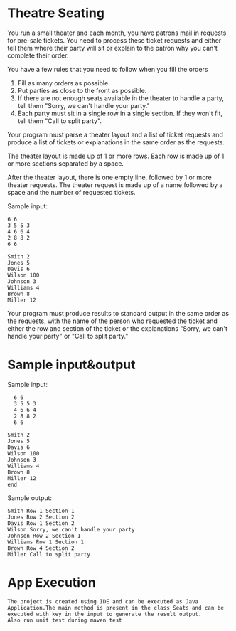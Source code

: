 # Theatre Seating
	
You run a small theater and each month, you have patrons mail in requests for pre-sale tickets.  You need to process these ticket requests and either tell them where their party will sit or explain to the patron why you can't complete their order.
 
You have a few rules that you need to follow when you fill the orders
1.	Fill as many orders as possible
2.	Put parties as close to the front as possible.
3.	If there are not enough seats available in the theater to handle a party, tell them "Sorry, we can't handle your party."
4.	Each party must sit in a single row in a single section.  If they won't fit, tell them "Call to split party".
 
Your program must parse a theater layout and a list of ticket requests and produce a list of tickets or explanations in the same order as the requests.
 
The theater layout is made up of 1 or more rows.  Each row is made up of 1 or more sections separated by a space.

After the theater layout, there is one empty line, followed by 1 or more theater requests.  The theater request is made up of a name followed by a space and the number of requested tickets.
 

Sample input:
```
6 6
3 5 5 3
4 6 6 4
2 8 8 2
6 6 
 
Smith 2
Jones 5
Davis 6
Wilson 100
Johnson 3
Williams 4
Brown 8
Miller 12
```
 
Your program must produce results to standard output in the same order as the requests, with the name of the person who requested the ticket and either the row and section of the ticket or the explanations "Sorry, we can't handle your party" or "Call to split party."
 
# Sample input&output

Sample input: 
```
  6 6  
  3 5 5 3 
  4 6 6 4 
  2 8 8 2 
  6 6 

Smith 2 
Jones 5 
Davis 6 
Wilson 100 
Johnson 3 
Williams 4 
Brown 8 
Miller 12
end
```
Sample output:
```
Smith Row 1 Section 1 
Jones Row 2 Section 2 
Davis Row 1 Section 2 
Wilson Sorry, we can't handle your party. 
Johnson Row 2 Section 1 
Williams Row 1 Section 1 
Brown Row 4 Section 2 
Miller Call to split party.
```
# App Execution

```
The project is created using IDE and can be executed as Java Application.The main method is present in the class Seats and can be executed with key in the input to generate the result output.
Also run unit test during maven test
```
